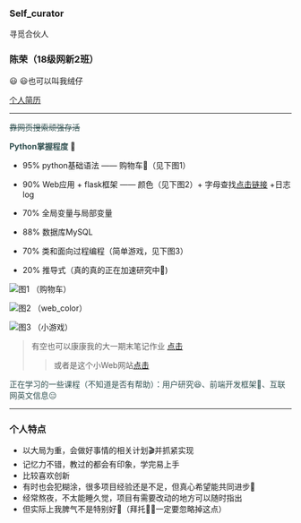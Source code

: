 ### Self_curator
寻觅合伙人
### 陈荣（18级网新2班）
😃
😃也可以叫我绒仔

[个人简历](https://ccrr_zn.gitee.io/resume/)  
***
<font color="#2F4F4F">~~靠网页搜索顽强存活~~</font>

<font color="#2F4F4F"> **Python掌握程度** </font>🔋

+ 95% python基础语法 —— 购物车🛒（见下图1） 

+ 90% Web应用 + flask框架 —— 颜色（见下图2）+ 字母查找[点击链接](http://ccrr.pythonanywhere.com/) +日志log

+ 70% 全局变量与局部变量

+ 88% 数据库MySQL

+ 70% 类和面向过程编程（简单游戏，见下图3）

+ 20% 推导式（真的真的正在加速研究中🏃)

![图1](https://gitee.com/CCRR_ZN/2019web/raw/master/img%EF%BC%88readme%EF%BC%89/%E5%9B%BE1%E8%B4%AD%E7%89%A9%E8%BD%A6.png)
（购物车）

![图2](https://gitee.com/CCRR_ZN/2019web/raw/master/img%EF%BC%88readme%EF%BC%89/%E5%9B%BE2%E9%A2%9C%E8%89%B2%E9%80%89%E6%8B%A9.png)
（web_color）

![图3](https://gitee.com/CCRR_ZN/2019web/raw/master/img%EF%BC%88readme%EF%BC%89/%E5%9B%BE3%E7%B1%BB.png)
（小游戏）

> 有空也可以康康我的大一期末笔记作业 [点击](http://ccrr_zn.gitee.io/ccrr)
> >或者是这个小Web网站[点击](http://ccrr_zn.gitee.io/web_html/)


<font color="#2F4F4F">正在学习的一些课程（不知道是否有帮助）：用户研究😆、前端开发框架😬、互联网英文信息😑</font>

***
### 个人特点
+ 以大局为重，会做好事情的相关计划🎬并抓紧实现
+ 记忆力不错，教过的都会有印象，学完易上手
+ 比较喜欢创新
+ 有时也会犯糊涂，很多项目经验还是不足，但真心希望能共同进步🍺
+ 经常熬夜，不太能睡久觉，项目有需要改动的地方可以随时指出
+ 但实际上我脾气不是特别好🙍‍（拜托🙏🏻一定要忽略掉这点）
